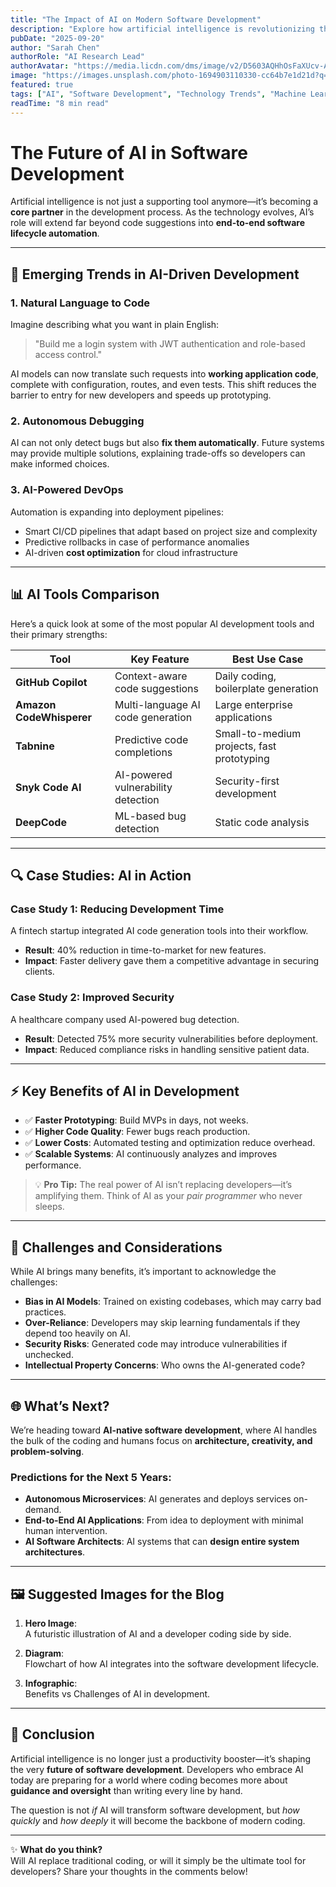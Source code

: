 ```yaml
---
title: "The Impact of AI on Modern Software Development"
description: "Explore how artificial intelligence is revolutionizing the software development lifecycle, from code generation to testing and deployment."
pubDate: "2025-09-20"
author: "Sarah Chen"
authorRole: "AI Research Lead"
authorAvatar: "https://media.licdn.com/dms/image/v2/D5603AQHhOsFaXUcv-A/profile-displayphoto-shrink_200_200/profile-displayphoto-shrink_200_200/0/1719988892844?e=2147483647&v=beta&t=TDU5zf6a2qErzMzVK2-rOCHYGCCKYI9EIXoMsjvCNrU"
image: "https://images.unsplash.com/photo-1694903110330-cc64b7e1d21d?q=80&w=1032&auto=format&fit=crop&ixlib=rb-4.1.0&ixid=M3wxMjA3fDB8MHxwaG90by1wYWdlfHx8fGVufDB8fHx8fA%3D%3D"
featured: true
tags: ["AI", "Software Development", "Technology Trends", "Machine Learning"]
readTime: "8 min read"
---
```


# The Future of AI in Software Development

Artificial intelligence is not just a supporting tool anymore—it’s becoming a **core partner** in the development process. As the technology evolves, AI’s role will extend far beyond code suggestions into **end-to-end software lifecycle automation**.

---

## 🌟 Emerging Trends in AI-Driven Development

### 1. Natural Language to Code
Imagine describing what you want in plain English:
> "Build me a login system with JWT authentication and role-based access control."

AI models can now translate such requests into **working application code**, complete with configuration, routes, and even tests. This shift reduces the barrier to entry for new developers and speeds up prototyping.

### 2. Autonomous Debugging
AI can not only detect bugs but also **fix them automatically**. Future systems may provide multiple solutions, explaining trade-offs so developers can make informed choices.

### 3. AI-Powered DevOps
Automation is expanding into deployment pipelines:
- Smart CI/CD pipelines that adapt based on project size and complexity  
- Predictive rollbacks in case of performance anomalies  
- AI-driven **cost optimization** for cloud infrastructure  

---

## 📊 AI Tools Comparison

Here’s a quick look at some of the most popular AI development tools and their primary strengths:

| Tool                     | Key Feature                           | Best Use Case                                  |
|--------------------------|----------------------------------------|-----------------------------------------------|
| **GitHub Copilot**       | Context-aware code suggestions         | Daily coding, boilerplate generation           |
| **Amazon CodeWhisperer** | Multi-language AI code generation      | Large enterprise applications                  |
| **Tabnine**              | Predictive code completions            | Small-to-medium projects, fast prototyping     |
| **Snyk Code AI**         | AI-powered vulnerability detection     | Security-first development                     |
| **DeepCode**             | ML-based bug detection                 | Static code analysis                           |

---

## 🔍 Case Studies: AI in Action

### **Case Study 1: Reducing Development Time**
A fintech startup integrated AI code generation tools into their workflow.  
- **Result**: 40% reduction in time-to-market for new features.  
- **Impact**: Faster delivery gave them a competitive advantage in securing clients.  

### **Case Study 2: Improved Security**
A healthcare company used AI-powered bug detection.  
- **Result**: Detected 75% more security vulnerabilities before deployment.  
- **Impact**: Reduced compliance risks in handling sensitive patient data.  

---

## ⚡ Key Benefits of AI in Development

- ✅ **Faster Prototyping**: Build MVPs in days, not weeks.  
- ✅ **Higher Code Quality**: Fewer bugs reach production.  
- ✅ **Lower Costs**: Automated testing and optimization reduce overhead.  
- ✅ **Scalable Systems**: AI continuously analyzes and improves performance.  

> 💡 **Pro Tip:** The real power of AI isn’t replacing developers—it’s amplifying them. Think of AI as your *pair programmer* who never sleeps.

---

## 🚀 Challenges and Considerations

While AI brings many benefits, it’s important to acknowledge the challenges:

- **Bias in AI Models**: Trained on existing codebases, which may carry bad practices.  
- **Over-Reliance**: Developers may skip learning fundamentals if they depend too heavily on AI.  
- **Security Risks**: Generated code may introduce vulnerabilities if unchecked.  
- **Intellectual Property Concerns**: Who owns the AI-generated code?  

---

## 🌐 What’s Next?

We’re heading toward **AI-native software development**, where AI handles the bulk of the coding and humans focus on **architecture, creativity, and problem-solving**.

### Predictions for the Next 5 Years:
- **Autonomous Microservices**: AI generates and deploys services on-demand.  
- **End-to-End AI Applications**: From idea to deployment with minimal human intervention.  
- **AI Software Architects**: AI systems that can **design entire system architectures**.  

---

## 🖼️ Suggested Images for the Blog

1. **Hero Image**:  
   A futuristic illustration of AI and a developer coding side by side.  

2. **Diagram**:  
   Flowchart of how AI integrates into the software development lifecycle.  


3. **Infographic**:  
Benefits vs Challenges of AI in development.  

---

## 🏁 Conclusion

Artificial intelligence is no longer just a productivity booster—it’s shaping the very **future of software development**. Developers who embrace AI today are preparing for a world where coding becomes more about **guidance and oversight** than writing every line by hand.

The question is not *if* AI will transform software development, but *how quickly* and *how deeply* it will become the backbone of modern coding.

---

✨ **What do you think?**  
Will AI replace traditional coding, or will it simply be the ultimate tool for developers? Share your thoughts in the comments below!
